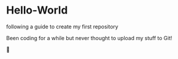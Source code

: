 # Hello-World
following a guide to create my first repository

Been coding for a while but never thought to upload my stuff to Git!

🤯
